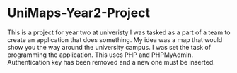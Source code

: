 # UniMaps-Year2-Project
 This is a project for year two at univeristy I was tasked as a part of a team to create an application that does something. My idea was a map that would show you the way around the university campus. I was set the task of programming the application. This uses PHP and PHPMyAdmin. Authentication key has been removed and a new one must be inserted.
